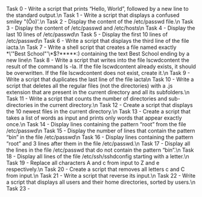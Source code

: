 Task 0 - Write a script that prints “Hello, World”, followed by a new line to the standard output.\n
Task 1 - Write a script that displays a confused smiley "(Ôo)'.\n
Task 2 - Display the content of the /etc/passwd file.\n
Task 3 - Display the content of /etc/passwd and /etc/hosts\n
Task 4 - Display the last 10 lines of /etc/passwd\n
Task 5 - Display the first 10 lines of /etc/passwd\n
Task 6 - Write a script that displays the third line of the file iacta.\n
Task 7 - Write a shell script that creates a file named exactly \*\\'"Best School"\'\\*$\?\*\*\*\*\*:) containing the text Best School ending by a new line\n
Task 8 - Write a script that writes into the file lscwdcontent the result of the command ls -la. If the file lscwdcontent already exists, it should be overwritten. If the file lscwdcontent does not exist, create it.\n
Task 9 - Write a script that duplicates the last line of the file iacta\n
Task 10 - Write a script that deletes all the regular files (not the directories) with a .js extension that are present in the current directory and all its subfolders.\n
Task 11 - Write a script that counts the number of directories and sub-directories in the current directory.\n
Task 12 - Create a script that displays the 10 newest files in the current directory.\n
Task 13 - Create a script that takes a list of words as input and prints only words that appear exactly once.\n
Task 14 - Display lines containing the pattern “root” from the file /etc/passwd\n
Task 15 - Display the number of lines that contain the pattern “bin” in the file /etc/passwd\n
Task 16 - Display lines containing the pattern “root” and 3 lines after them in the file /etc/passwd.\n
Task 17 - Display all the lines in the file /etc/passwd that do not contain the pattern “bin”.\n
Task 18 - Display all lines of the file /etc/ssh/sshdconfig starting with a letter.\n
Task 19 - Replace all characters A and c from input to Z and e respectively.\n
Task 20 - Create a script that removes all letters c and C from input.\n
Task 21 - Write a script that reverse its input.\n
Task 22 - Write a script that displays all users and their home directories, sorted by users.\n
Task 23 - 

